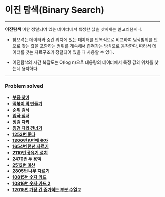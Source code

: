 # 이진 탐색(Binary Search)

------------
**이진탐색** 이란 정렬되어 있는 데이터에서 특정한 값을 찾아내는 알고리즘이다.

- 찾으려는 데이터와 중간 위치에 있는 데이터를 반복적으로 비교하여 탐색범위를 반으로 찾는 값을 
포함하는 범위를 계속해서 좁혀가는 방식으로 동작한다. 따라서 데이터를 찾는 자료구조가 정렬되어 있을 때 사용할 수 있다.  


- 이진탐색의 시간 복잡도는 O(log n)으로 대용량의 데이터에서 특정 값의 위치를 찾는데 용이하다.

---

### Problem solved

- [**부품 찾기**](https://github.com/ChanghyunRyu/Python_CodingTest_note/tree/main/binary_search/finding_parts)
- [**떡볶이 떡 만들기**](https://github.com/ChanghyunRyu/Python_CodingTest_note/tree/main/binary_search/rice_cake)
- [**순위 검색**](https://github.com/ChanghyunRyu/Python_CodingTest_note/tree/main/binary_search/rank_search)
- [**입국 심사**](https://github.com/ChanghyunRyu/Python_CodingTest_note/tree/main/binary_search/immigration_screening)
- [**징검 다리**](https://github.com/ChanghyunRyu/Python_CodingTest_note/tree/main/binary_search/stepping_stones)
- [**징검 다리 건너기**](https://github.com/ChanghyunRyu/Python_CodingTest_note/tree/main/binary_search/cross_the_stepping_stones)
- [**1253번 좋다**](https://github.com/ChanghyunRyu/Python_CodingTest_note/tree/main/binary_search/1253_good)
- [**1300번 K번째 숫자**](https://github.com/ChanghyunRyu/Python_CodingTest_note/tree/main/binary_search/1300_Kth_number)
- [**1654번 랜선 자르기**](https://github.com/ChanghyunRyu/Python_CodingTest_note/tree/main/binary_search/1654_cut_LAN_cable)
- [**2110번 공유기 설치**](https://github.com/ChanghyunRyu/Python_CodingTest_note/tree/main/binary_search/2110_router_install)
- [**2470번 두 용액**](https://github.com/ChanghyunRyu/Python_CodingTest_note/tree/main/binary_search/2470_two_solution)
- [**2512번 예산**](https://github.com/ChanghyunRyu/Python_CodingTest_note/tree/main/binary_search/2512_budget)
- [**2805번 나무 자르기**](https://github.com/ChanghyunRyu/Python_CodingTest_note/tree/main/binary_search/2805_cut_wood)
- [**10815번 숫자 카드**](https://github.com/ChanghyunRyu/Python_CodingTest_note/tree/main/binary_search/10815_number_card)
- [**10816번 숫자 카드 2**](https://github.com/ChanghyunRyu/Python_CodingTest_note/tree/main/binary_search/10816_number_card_2)
- [**12015번 가장 긴 증가하는 부분 수열 2**](https://github.com/ChanghyunRyu/Python_CodingTest_note/tree/main/binary_search/12015_logest_increasing_subsequence)